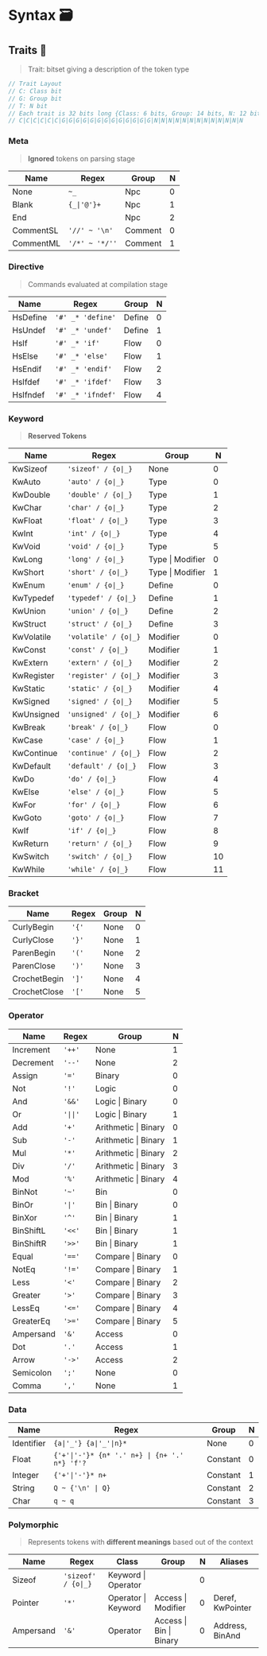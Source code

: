 # Syntax 🗃️

## Traits 🧬
> Trait: bitset giving a description of the token type
```cpp
// Trait Layout
// C: Class bit
// G: Group bit
// T: N bit
// Each trait is 32 bits long {Class: 6 bits, Group: 14 bits, N: 12 bits}
// C|C|C|C|C|C|G|G|G|G|G|G|G|G|G|G|G|G|G|N|N|N|N|N|N|N|N|N|N|N|N|N
```

### Meta
> **Ignored** tokens on parsing stage

| Name      | Regex          | Group   | N |
|-----------|----------------|---------|---|
| None      | `~_`           | Npc     | 0 |
| Blank     | `{_\|'@'}+`    | Npc     | 1 |
| End       |                | Npc     | 2 |
| CommentSL | `'//' ~ '\n'`  | Comment | 0 |
| CommentML | `'/*' ~ '*/''` | Comment | 1 |
	
### Directive
> Commands evaluated at compilation stage

| Name     | Regex             | Group  | N |
|----------|-------------------|--------|---|
| HsDefine | `'#' _* 'define'` | Define | 0 |
| HsUndef  | `'#' _* 'undef'`  | Define | 1 |
| HsIf     | `'#' _* 'if'`     | Flow   | 0 |
| HsElse   | `'#' _* 'else'`   | Flow   | 1 |
| HsEndif  | `'#' _* 'endif'`  | Flow   | 2 |
| HsIfdef  | `'#' _* 'ifdef'`  | Flow   | 3 |
| HsIfndef | `'#' _* 'ifndef'` | Flow   | 4 |

### Keyword
> **Reserved Tokens**

| Name       | Regex                 | Group            | N  |
|------------|-----------------------|------------------|----|
| KwSizeof   | `'sizeof' / {o\|_}`   | None             | 0  |
| KwAuto     | `'auto' / {o\|_}`     | Type             | 0  |
| KwDouble   | `'double' / {o\|_}`   | Type             | 1  |
| KwChar     | `'char' / {o\|_}`     | Type             | 2  |
| KwFloat    | `'float' / {o\|_}`    | Type             | 3  |
| KwInt      | `'int' / {o\|_}`      | Type             | 4  |
| KwVoid     | `'void' / {o\|_}`     | Type             | 5  |
| KwLong     | `'long' / {o\|_}`     | Type \| Modifier | 0  |
| KwShort    | `'short' / {o\|_}`    | Type \| Modifier | 1  |
| KwEnum     | `'enum' / {o\|_}`     | Define           | 0  |
| KwTypedef  | `'typedef' / {o\|_}`  | Define           | 1  |
| KwUnion    | `'union' / {o\|_}`    | Define           | 2  |
| KwStruct   | `'struct' / {o\|_}`   | Define           | 3  |
| KwVolatile | `'volatile' / {o\|_}` | Modifier         | 0  |
| KwConst    | `'const' / {o\|_}`    | Modifier         | 1  |
| KwExtern   | `'extern' / {o\|_}`   | Modifier         | 2  |
| KwRegister | `'register' / {o\|_}` | Modifier         | 3  |
| KwStatic   | `'static' / {o\|_}`   | Modifier         | 4  |
| KwSigned   | `'signed' / {o\|_}`   | Modifier         | 5  |
| KwUnsigned | `'unsigned' / {o\|_}` | Modifier         | 6  |
| KwBreak    | `'break' / {o\|_}`    | Flow             | 0  |
| KwCase     | `'case' / {o\|_}`     | Flow             | 1  |
| KwContinue | `'continue' / {o\|_}` | Flow             | 2  |
| KwDefault  | `'default' / {o\|_}`  | Flow             | 3  |
| KwDo       | `'do' / {o\|_}`       | Flow             | 4  |
| KwElse     | `'else' / {o\|_}`     | Flow             | 5  |
| KwFor      | `'for' / {o\|_}`      | Flow             | 6  |
| KwGoto     | `'goto' / {o\|_}`     | Flow             | 7  |
| KwIf       | `'if' / {o\|_}`       | Flow             | 8  |
| KwReturn   | `'return' / {o\|_}`   | Flow             | 9  |
| KwSwitch   | `'switch' / {o\|_}`   | Flow             | 10 |
| KwWhile    | `'while' / {o\|_}`    | Flow             | 11 |
	
### Bracket
| Name         | Regex | Group | N |
|--------------|-------|-------|---|
| CurlyBegin   | `'{'` | None  | 0 |
| CurlyClose   | `'}'` | None  | 1 |
| ParenBegin   | `'('` | None  | 2 |
| ParenClose   | `')'` | None  | 3 |
| CrochetBegin | `']'` | None  | 4 |
| CrochetClose | `'['` | None  | 5 |

### Operator
| Name      | Regex    | Group                | N |
|-----------|----------|----------------------|---|
| Increment | `'++'`   | None                 | 1 |
| Decrement | `'--'`   | None                 | 2 |
| Assign    | `'='`    | Binary               | 0 |
| Not       | `'!'`    | Logic                | 0 |
| And       | `'&&'`   | Logic \| Binary      | 0 |
| Or        | `'\|\|'` | Logic \| Binary      | 1 |
| Add       | `'+'`    | Arithmetic \| Binary | 0 |
| Sub       | `'-'`    | Arithmetic \| Binary | 1 |
| Mul       | `'*'`    | Arithmetic \| Binary | 2 |
| Div       | `'/'`    | Arithmetic \| Binary | 3 |
| Mod       | `'%'`    | Arithmetic \| Binary | 4 |
| BinNot    | `'~'`    | Bin                  | 0 |
| BinOr     | `'\|'`   | Bin \| Binary        | 0 |
| BinXor    | `'^'`    | Bin \| Binary        | 1 |
| BinShiftL | `'<<'`   | Bin \| Binary        | 1 |
| BinShiftR | `'>>'`   | Bin \| Binary        | 1 |
| Equal     | `'=='`   | Compare \| Binary    | 0 |
| NotEq     | `'!='`   | Compare \| Binary    | 1 |
| Less      | `'<'`    | Compare \| Binary    | 2 |
| Greater   | `'>'`    | Compare \| Binary    | 3 |
| LessEq    | `'<='`   | Compare \| Binary    | 4 |
| GreaterEq | `'>='`   | Compare \| Binary    | 5 |
| Ampersand | `'&'`    | Access               | 0 |
| Dot       | `'.'`    | Access               | 1 |
| Arrow     | `'->'`   | Access               | 2 |
| Semicolon | `';'`    | None                 | 0 |
| Comma     | `','`    | None                 | 1 |
	
### Data	
| Name       | Regex                                         | Group    | N |
|------------|-----------------------------------------------|----------|---|
| Identifier | `{a\|'_'} {a\|'_'\|n}*`                       | None     | 0 |
| Float      | `{'+'\|'-'}* {n* '.' n+} \| {n+ '.' n*} 'f'?` | Constant | 0 |
| Integer    | `{'+'\|'-'}* n+`                              | Constant | 1 |
| String     | `Q ~ {'\n' \| Q}`                             | Constant | 2 |
| Char       | `q ~ q`                                       | Constant | 3 |
	

### Polymorphic
> Represents tokens with **different meanings** based out of the context

| Name      | Regex               | Class               | Group                   | N | Aliases          |
|-----------|---------------------|---------------------|-------------------------|---|------------------|
| Sizeof    | `'sizeof' / {o\|_}` | Keyword \| Operator |                         | 0 |                  |
| Pointer   | `'*'`               | Operator \| Keyword | Access \| Modifier      | 0 | Deref, KwPointer |
| Ampersand | `'&'`               | Operator            | Access \| Bin \| Binary | 0 | Address, BinAnd  |
